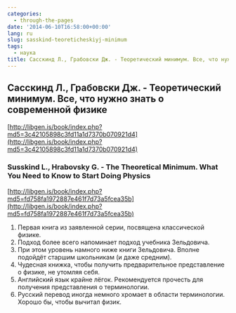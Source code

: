 ```yaml
---
categories:
  - through-the-pages
date: '2014-06-10T16:58:00+00:00'
lang: ru
slug: sasskind-teoreticheskiyj-minimum
tags:
  - наука
title: Сасскинд Л., Грабовски Дж. - Теоретический минимум. Все, что нужно знать о современной физике
---
```





## Сасскинд Л., Грабовски Дж. - Теоретический минимум. Все, что нужно знать о современной физике

[http://libgen.is/book/index.php?md5=3c42105898c3fd11a1d7370b070921d4](http://libgen.is/book/index.php?md5=3c42105898c3fd11a1d7370b070921d4)  

### Susskind L., Hrabovsky G. - The Theoretical Minimum. What You Need to Know to Start Doing Physics

[http://libgen.is/book/index.php?md5=fd758fa1972887e461f7d73a5fcea35b](http://libgen.is/book/index.php?md5=fd758fa1972887e461f7d73a5fcea35b)  

1.  Первая книга из заявленной серии, посвящена классической физике.
2.  Подход более всего напоминает подход учебника Зельдовича.
3.  При этом уровень намного ниже книги Зельдовича. Вполне подойдёт старшим школьникам (и даже средним).
4.  Чудесная книжка, чтобы получить предварительное представление о физике, не утомляя себя.
5.  Английский язык крайне лёгок. Рекомендуется прочесть для получения представления о терминологии.
6.  Русский перевод иногда немного хромает в области терминологии. Хорошо бы, чтобы вычитал физик.
